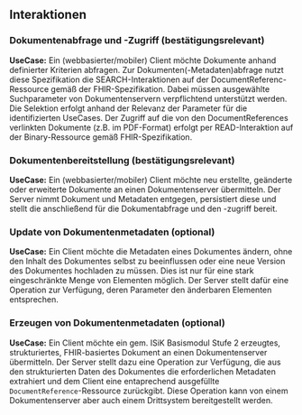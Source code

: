 ## Interaktionen

### Dokumentenabfrage und -Zugriff (bestätigungsrelevant)
**UseCase:** Ein (webbasierter/mobiler) Client möchte Dokumente anhand definierter Kriterien abfragen.
Zur Dokumenten(-Metadaten)abfrage nutzt diese Spezifikation die SEARCH-Interaktionen auf der DocumentReferenc-Ressource gemäß der FHIR-Spezifikation.
Dabei müssen ausgewählte Suchparameter von Dokumentenservern verpflichtend unterstützt werden. Die Selektion erfolgt anhand der Relevanz der Parameter für die identifizierten UseCases.
Der Zugriff auf die von den DocumentReferences verlinkten Dokumente (z.B. im PDF-Format) erfolgt per READ-Interaktion auf der Binary-Ressource gemäß FHIR-Spezifikation.

### Dokumentenbereitstellung (bestätigungsrelevant)
**UseCase:** Ein (webbasierter/mobiler) Client möchte neu erstellte, geänderte oder erweiterte Dokumente an einen Dokumentenserver übermitteln. Der Server nimmt Dokument und Metadaten entgegen, persistiert diese und stellt die anschließend für die Dokumentabfrage und den -zugriff bereit.

### Update von Dokumentenmetadaten (optional)
**UseCase:** Ein Client möchte die Metadaten eines Dokumentes ändern, ohne den Inhalt des Dokumentes selbst zu beeinflussen oder eine neue Version des Dokumentes hochladen zu müssen. Dies ist nur für eine stark eingeschränkte Menge von Elementen möglich. Der Server stellt dafür eine Operation zur Verfügung, deren Parameter den änderbaren Elementen entsprechen.

### Erzeugen von Dokumentenmetadaten (optional)
**UseCase:** Ein Client möchte ein gem. ISiK Basismodul Stufe 2 erzeugtes, strukturiertes, FHIR-basiertes Dokument an einen Dokumentenserver übermitteln.
Der Server stellt dazu eine Operation zur Verfügung, die aus den strukturierten Daten des Dokumentes die erforderlichen Metadaten extrahiert und dem Client eine entaprechend ausgefüllte `DocumentReference`-Ressource zurückgibt. Diese Operation kann von einem Dokumentenserver aber auch einem Drittsystem bereitgestellt werden.
